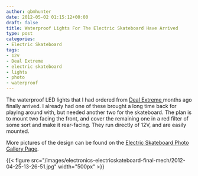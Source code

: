 ```yaml
---
author: gbmhunter
date: 2012-05-02 01:15:12+00:00
draft: false
title: Waterproof Lights For The Electric Skateboard Have Arrived
type: post
categories:
- Electric Skateboard
tags:
- 12v
- Deal Extreme
- electric skateboard
- lights
- photo
- waterproof
---
```


The waterproof LED lights that I had ordered from [Deal Extreme ](http://www.dealextreme.com/)months ago finally arrived. I already had one of these brought a long time back for playing around with, but needed another two for the skateboard. The plan is to mount two facing the front, and cover the remaining one in a red filter of some sort and make it rear-facing. They run directly of 12V, and are easily mounted.

More pictures of the design can be found on the [Electric Skateboard Photo Gallery Page](/electronics/projects/electric-skateboard/electric-skateboard-photo-album).

{{< figure src="/images/electronics-electricskateboard-final-mech/2012-04-25-13-26-51.jpg"   width="500px" >}}
